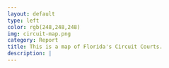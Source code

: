 ```yaml
---
layout: default
type: left
color: rgb(248,248,248)
img: circuit-map.png
category: Report
title: This is a map of Florida's Circuit Courts.
description: |
---
```

